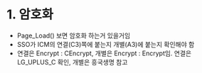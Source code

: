 # 1. 암호화
* Page_Load() 보면 암호화 하는거 있을거임
* SSO가 ICM의 연결(C3)쪽에 붙는지 개별(A3)에 붙는지 확인해야 함
* 연결은 Encrypt : CEncrypt, 개별은 Encrypt : Encrypt임. 연결은 LG_UPLUS_C 확인, 개별은 흥국생명 참고